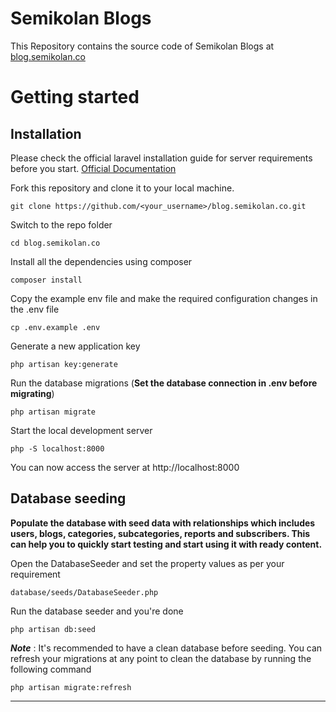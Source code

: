 # Semikolan Blogs
This Repository contains the source code of Semikolan Blogs at  [blog.semikolan.co](blog.semikolan.co)

# Getting started

## Installation

Please check the official laravel installation guide for server requirements before you start. [Official Documentation](https://laravel.com/docs/5.4/installation#installation)

 
Fork this repository and clone it to your local machine.

    git clone https://github.com/<your_username>/blog.semikolan.co.git

Switch to the repo folder

    cd blog.semikolan.co

Install all the dependencies using composer

    composer install

Copy the example env file and make the required configuration changes in the .env file

    cp .env.example .env

Generate a new application key

    php artisan key:generate



Run the database migrations (**Set the database connection in .env before migrating**)

    php artisan migrate

Start the local development server

    php -S localhost:8000

You can now access the server at http://localhost:8000


## Database seeding

**Populate the database with seed data with relationships which includes users, blogs, categories, subcategories, reports and subscribers. This can help you to quickly start testing  and start using it with ready content.**

Open the DatabaseSeeder and set the property values as per your requirement

    database/seeds/DatabaseSeeder.php

Run the database seeder and you're done

    php artisan db:seed

***Note*** : It's recommended to have a clean database before seeding. You can refresh your migrations at any point to clean the database by running the following command

    php artisan migrate:refresh
    

<!-- ## Codebase Structure

- `app` - Contains all the Eloquent models
- `app/Http/Controllers/Api` - Contains all the api controllers
- `app/Http/Middleware` - Contains the JWT auth middleware
- `app/Http/Requests/Api` - Contains all the api form requests
- `app/RealWorld/Favorite` - Contains the files implementing the favorite feature
- `app/RealWorld/Filters` - Contains the query filters used for filtering api requests
- `app/RealWorld/Follow` - Contains the files implementing the follow feature
- `app/RealWorld/Paginate` - Contains the pagination class used to paginate the result
- `app/RealWorld/Slug` - Contains the files implementing slugs to articles
- `app/RealWorld/Transformers` - Contains all the data transformers
- `config` - Contains all the application configuration files
- `database/factories` - Contains the model factory for all the models
- `database/migrations` - Contains all the database migrations
- `database/seeds` - Contains the database seeder
- `routes` - Contains all the api routes defined in api.php file
- `tests` - Contains all the application tests
- `tests/Feature/Api` - Contains all the api tests

## Environment variables

- `.env` - Environment variables can be set in this file

***Note*** : You can quickly set the database information and other variables in this file and have the application fully working. -->

----------
